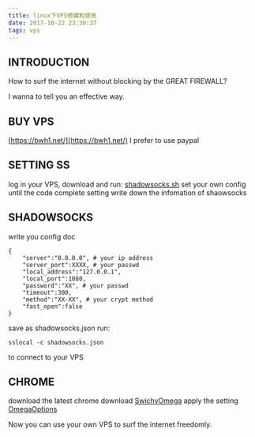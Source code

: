 ```yaml
---
title: linux下VPS搭建和使用
date: 2017-10-22 23:30:37
tags: vps
---
```


## INTRODUCTION ##
How to surf the internet without blocking by the GREAT FIREWALL?

I wanna to tell you an effective way.

<!--more-->

## BUY VPS ##
[https://bwh1.net/](https://bwh1.net/)
I prefer to use paypal

## SETTING SS ##
log in your VPS, download and run:
[shadowsocks.sh](/code/shadowsocks.sh)
set your own config
until the code complete setting
write down the infomation of shaowsocks

## SHADOWSOCKS ##
write you config doc
	
	{
		"server":"0.0.0.0", # your ip address
		"server_port":XXXX, # your passwd
		"local_address":"127.0.0.1",
		"local_port":1080,
		"password":"XX", # your passwd
		"timeout":300,
		"method":"XX-XX", # your crypt method
		"fast_open":false
	}

save as shadowsocks.json
run:

	sslocal -c shadowsocks.json

to connect to your VPS

## CHROME ##
download the latest chrome
download [SwichyOmega](/code/SwitchyOmega.crx)
apply the setting [OmegaOptions](/code/OmegaOptions.bak)

Now you can use your own VPS to surf the internet freedomly.